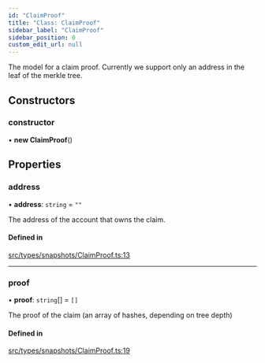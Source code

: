 ```yaml
---
id: "ClaimProof"
title: "Class: ClaimProof"
sidebar_label: "ClaimProof"
sidebar_position: 0
custom_edit_url: null
---
```


The model for a claim proof. Currently we support only an address
in the leaf of the merkle tree.

## Constructors

### constructor

• **new ClaimProof**()

## Properties

### address

• **address**: `string` = `""`

The address of the account that owns the claim.

#### Defined in

[src/types/snapshots/ClaimProof.ts:13](https://github.com/PrasoonPratham/nftlabs-sdk-ts/blob/bd3e5c6/src/types/snapshots/ClaimProof.ts#L13)

___

### proof

• **proof**: `string`[] = `[]`

The proof of the claim (an array of hashes, depending on tree depth)

#### Defined in

[src/types/snapshots/ClaimProof.ts:19](https://github.com/PrasoonPratham/nftlabs-sdk-ts/blob/bd3e5c6/src/types/snapshots/ClaimProof.ts#L19)
